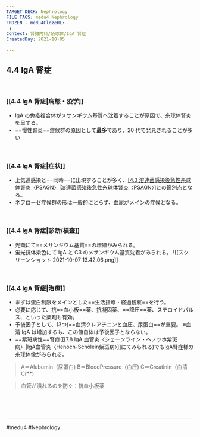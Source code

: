 ```yaml
---
TARGET DECK: Nephrology
FILE TAGS: medu4 Nephrology
FROZEN - medu4ClozeHL:
 : 
Context: 腎臓内科/糸球体/IgA 腎症
CreatedDay: 2021-10-05

---
```


## 4.4 IgA 腎症

<br>

### [[4.4 IgA 腎症|病態・疫学]]
* IgA の免疫複合体がメサンギウム基質へ沈着することが原因で、糸球体腎炎を呈する。
* ==慢性腎炎==症候群の原因として**最多**であり、20 代で発見されることが多い
<!--ID: 1659431165563-->






<br>

### [[4.4 IgA 腎症|症状]]
* 上気道感染と==同時==に出現することが多く、[[4.3 溶連菌感染後急性糸球体腎炎〈PSAGN〉|溶連菌感染後急性糸球体腎炎〈PSAGN〉]](感染は先行する)との鑑別点となる。
* ネフローゼ症候群の形は一般的にとらず、血尿がメインの症候となる。
<!--ID: 1633959573917-->


<br>

### [[4.4 IgA 腎症|診断/検査]]
* 光顕にて==メサンギウム基質==の増殖がみられる。
* 蛍光抗体染色にて IgA と C3 のメサンギウム基質沈着がみられる。
![[スクリーンショット 2021-10-07 13.42.06.png]]
<!--ID: 1633959573923-->



<br>

### [[4.4 IgA 腎症|治療]]
* まずは蛋白制限をメインとした==生活指導・経過観察==を行う。
* 必要に応じて、抗==血小板==薬、抗凝固薬、==降圧==薬、ステロイドパルス、といった薬剤も有効。
* 予後因子として、(3つ)==血清クレアチニンと血圧、尿蛋白==が重要。
※血清 IgA は増加するも、この値自体は予後因子とならない。
* ==紫斑病性==腎症([[7.8 IgA 血管炎〈シェーンライン・ヘノッホ紫斑病〉|IgA血管炎〈Henoch-Schölein紫斑病〉]]にてみられる)でもIgA腎症様の糸球体像がみられる。
>A＝Alubumin（尿蛋白)
B＝BloodPressure（血圧)
C＝Creatinin（血清Cr**)
<!--ID: 1633959573929-->


>血管が潰れるのを防ぐ：抗血小板薬
 

<br><br><br>

---
#medu4 #Nephrology  
